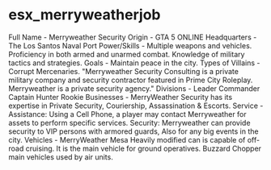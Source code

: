 # esx_merryweatherjob
Full Name - Merryweather Security Origin - GTA 5 ONLINE Headquarters - The Los Santos Naval Port   Power/Skills - Multiple weapons and vehicles. Proficiency in both armed and unarmed combat. Knowledge of military tactics and strategies. Goals - Maintain peace in the city. Types of Villains - Corrupt Mercenaries.  "Merryweather Security Consulting is a private military company and security contractor featured in Prime City Roleplay. Merryweather is a private security agency."  Divisions - Leader                     Commander                     Captain                     Hunter                     Rookie  Businesses - MerryWeather Security has its expertise in Private Security, Couriership, Assassination &amp; Escorts.  Service - Assistance: Using a Cell Phone, a player may contact Merryweather for assets to perform specific services.  Security: Merryweather can provide security to VIP persons with armored guards, Also for any big events in the city.  Vehicles - MerryWeather Mesa Heavily modified can is capable of off-road cruising. It is the main vehicle for ground operatives. Buzzard Chopper main vehicles used by air units.
